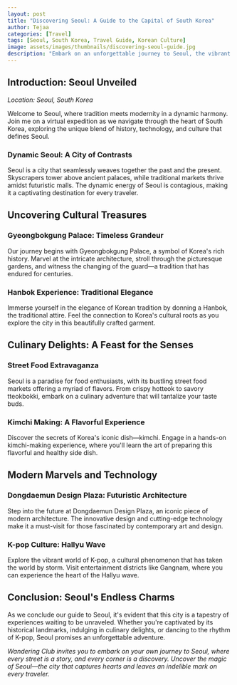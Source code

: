 ```yaml
---
layout: post
title: "Discovering Seoul: A Guide to the Capital of South Korea"
author: Tejaa
categories: [Travel]
tags: [Seoul, South Korea, Travel Guide, Korean Culture]
image: assets/images/thumbnails/discovering-seoul-guide.jpg
description: "Embark on an unforgettable journey to Seoul, the vibrant capital of South Korea. Uncover the city's rich culture, tantalizing cuisine, and modern marvels as we guide you through its bustling streets and hidden gems."
---
```


## Introduction: Seoul Unveiled

*Location: Seoul, South Korea*

Welcome to Seoul, where tradition meets modernity in a dynamic harmony. Join me on a virtual expedition as we navigate through the heart of South Korea, exploring the unique blend of history, technology, and culture that defines Seoul.

### Dynamic Seoul: A City of Contrasts

Seoul is a city that seamlessly weaves together the past and the present. Skyscrapers tower above ancient palaces, while traditional markets thrive amidst futuristic malls. The dynamic energy of Seoul is contagious, making it a captivating destination for every traveler.

## Uncovering Cultural Treasures

### Gyeongbokgung Palace: Timeless Grandeur

Our journey begins with Gyeongbokgung Palace, a symbol of Korea's rich history. Marvel at the intricate architecture, stroll through the picturesque gardens, and witness the changing of the guard—a tradition that has endured for centuries.

### Hanbok Experience: Traditional Elegance

Immerse yourself in the elegance of Korean tradition by donning a Hanbok, the traditional attire. Feel the connection to Korea's cultural roots as you explore the city in this beautifully crafted garment.

## Culinary Delights: A Feast for the Senses

### Street Food Extravaganza

Seoul is a paradise for food enthusiasts, with its bustling street food markets offering a myriad of flavors. From crispy hotteok to savory tteokbokki, embark on a culinary adventure that will tantalize your taste buds.

### Kimchi Making: A Flavorful Experience

Discover the secrets of Korea's iconic dish—kimchi. Engage in a hands-on kimchi-making experience, where you'll learn the art of preparing this flavorful and healthy side dish.

## Modern Marvels and Technology

### Dongdaemun Design Plaza: Futuristic Architecture

Step into the future at Dongdaemun Design Plaza, an iconic piece of modern architecture. The innovative design and cutting-edge technology make it a must-visit for those fascinated by contemporary art and design.

### K-pop Culture: Hallyu Wave

Explore the vibrant world of K-pop, a cultural phenomenon that has taken the world by storm. Visit entertainment districts like Gangnam, where you can experience the heart of the Hallyu wave.

## Conclusion: Seoul's Endless Charms

As we conclude our guide to Seoul, it's evident that this city is a tapestry of experiences waiting to be unraveled. Whether you're captivated by its historical landmarks, indulging in culinary delights, or dancing to the rhythm of K-pop, Seoul promises an unforgettable adventure.

*Wandering Club invites you to embark on your own journey to Seoul, where every street is a story, and every corner is a discovery. Uncover the magic of Seoul—the city that captures hearts and leaves an indelible mark on every traveler.*

